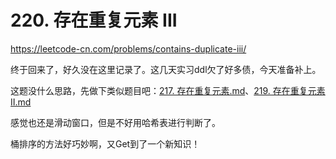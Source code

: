 # 220. 存在重复元素 III
https://leetcode-cn.com/problems/contains-duplicate-iii/

终于回来了，好久没在这里记录了。这几天实习ddl欠了好多债，今天准备补上。

这题没什么思路，先做下类似题目吧：[217. 存在重复元素.md](217.%20存在重复元素.md)、[219. 存在重复元素 II.md](219.%20存在重复元素%20II.md)

感觉也还是滑动窗口，但是不好用哈希表进行判断了。

桶排序的方法好巧妙啊，又Get到了一个新知识！

